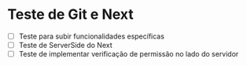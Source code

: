 # Teste de Git e Next

- [ ]  Teste para subir funcionalidades específicas
- [ ]  Teste de ServerSide do Next
- [ ]  Teste de implementar verificação de permissão no lado do servidor